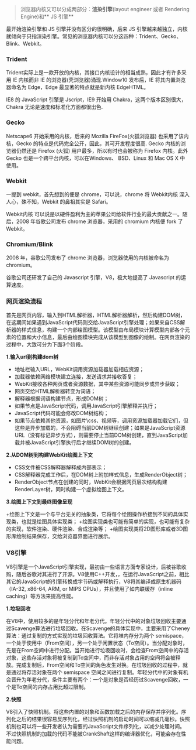 > 浏览器内核又可以分成两部分：**渲染引擎**(layout engineer 或者 Rendering Engine)和** JS 引擎**

最开始渲染引擎和 JS 引擎并没有区分的很明确，后来 JS 引擎越来越独立，内核就倾向于只指渲染引擎。常见的浏览器内核可以分这四种：Trident、Gecko、Blink、Webkit。

### Trident
Trident实际上是一款开放的内核，其接口内核设计的相当成熟，因此才有许多采用 IE 内核而非 IE 的浏览器(壳浏览器)涌现.Window10 发布后，IE 将其内置浏览器命名为 Edge，Edge 最显著的特点就是新内核 EdgeHTML。

IE8 的 JavaScript 引擎是 Jscript，IE9 开始用 Chakra，这两个版本区别很大，Chakra 无论是速度和标准化方面都很出色.

### Gecko

Netscape6 开始采用的内核，后来的 Mozilla FireFox(火狐浏览器) 也采用了该内核，Gecko 的特点是代码完全公开，因此，其可开发程度很高.
Gecko 内核的浏览器仍然还是 Firefox (火狐) 用户最多，所以有时也会被称为 Firefox 内核。此外 Gecko 也是一个跨平台内核，可以在Windows、 BSD、Linux 和 Mac OS X 中使用。

### Webkit

一提到 webkit，首先想到的便是 chrome，可以说，chrome 将 Webkit内核 深入人心，殊不知，Webkit 的鼻祖其实是 Safari。

Webkit内核 可以说是以硬件盈利为主的苹果公司给软件行业的最大贡献之一。随后，2008 年谷歌公司发布 chrome 浏览器，采用的 chromium 内核便 fork 了 Webkit。

### Chromium/Blink

2008 年，谷歌公司发布了 chrome 浏览器，浏览器使用的内核被命名为 chromium。

谷歌公司还研发了自己的 Javascript 引擎，V8，极大地提高了 Javascript 的运算速度。


### 网页渲染流程

首先是网页内容，输入到HTML解析器，HTML解析器解析，然后构建DOM树，在这期间如果遇到JavaScript代码则交给JavaScript引擎处理；如果来自CSS解析器的样式信息，构建一个内部绘图模型。该模型由布局模块计算模型内部各个元素的位置和大小信息，最后由绘图模块完成从该模型到图像的绘制。在网页渲染的过程中，大致可分为下面3个阶段。

**1.输入url到构建dom树**

* 地址栏输入URL，WebKit调用资源加载器加载相应资源；
* 加载器依赖网络模块建立连接，发送请求并接收答复；
* WebKit接收各种网页或者资源数据，其中某些资源可能同步或异步获取；
* 网页交给HTML解析器转变为词语；
* 解释器根据词语构建节点，形成DOM树；
* 如果节点是JavaScript代码，调用JavaScript引擎解释并执行；
* JavaScript代码可能会修改DOM树结构；
* 如果节点依赖其他资源，如图片\css、视频等，调用资源加载器加载它们，但这些是异步加载的，不会阻碍当前DOM树继续创建；如果是JavaScript资源URL（没有标记异步方式），则需要停止当前DOM树创建，直到JavaScript加载并被JavaScript引擎执行后才继续DOM树的创建。

**2.从DOM树到构建WebKit绘图上下文**

+ CSS文件被CSS解释器解释成内部表示；
+ CSS解释器完成工作后，在DOM树上附加样式信息，生成RenderObject树；
+ RenderObject节点在创建的同时，WebKit会根据网页层次结构构建RenderLayer树，同时构建一个虚拟绘图上下文。

**3.绘图上下文到最终图像呈现**

+绘图上下文是一个与平台无关的抽象类，它将每个绘图操作桥接到不同的具体实现类，也就是绘图具体实现类；
+绘图实现类也可能有简单的实现，也可能有复杂的实现，软件渲染、硬件渲染、合成渲染等；
+绘图实现类将2D图形库或者3D图形库绘制结果保存，交给浏览器界面进行展示。


### V8引擎

V8引擎是一个JavaScript引擎实现，最初由一些语言方面专家设计，后被谷歌收购，随后谷歌对其进行了开源。V8使用C++开发，，在运行JavaScript之前，相比其它的JavaScript的引擎转换成字节码或解释执行，V8将其编译成原生机器码（IA-32, x86-64, ARM, or MIPS CPUs），并且使用了如内联缓存（inline caching）等方法来提高性能。

**1.垃圾回收**

在V8中，使用较多的是年轻分代和年老分代。年轻分代中的对象垃圾回收主要通过Scavenge算法进行垃圾回收。在Scavenge的具体实现中，主要采用了Cheney算法：通过复制的方式实现的垃圾回收算法。它将堆内存分为两个 semispace，一个处于使用中（From空间），另一个处于闲置状态（To空间）。当分配对象时，先是在From空间中进行分配。当开始进行垃圾回收时，会检查From空间中的存活对象，这些存活对象将被复制到To空间中，而非存活对象占用的空间将会被释放。完成复制后，From空间和To空间的角色发生对换。在垃圾回收的过程中，就是通过将存活对象在两个 semispace 空间之间进行复制。年轻分代中的对象有机会晋升为年老分代，条件主要有两个：一个是对象是否经历过Scavenge回收，一个是To空间的内存占用比超过限制。

**2.快照**

V8引入了快照机制。将这些内置的对象和函数加载之后的内存保存并序列化。序列化之后的结果很容易反序列化，经过快照机制的启动时间可以缩减几毫秒。快照机制也可以将一些开发者认为需要的JavaScript文件序列化，以减少处理时间。不过快照机制的加载的代码不能被CrankShaft这样的编译器优化，可能会存在性能问题。
